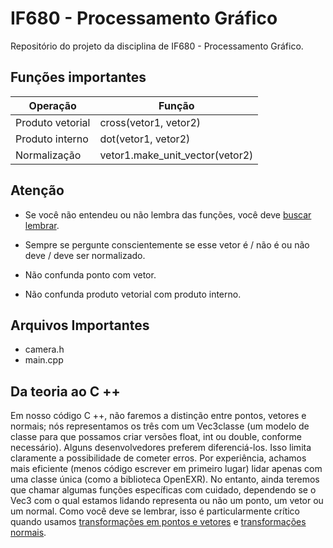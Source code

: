 # IF680 - Processamento Gráfico
Repositório do projeto da disciplina de IF680 - Processamento Gráfico.


## Funções importantes
Operação | Função |
-|-|
Produto vetorial | cross(vetor1, vetor2) |
Produto interno  | dot(vetor1, vetor2) |
Normalização | vetor1.make_unit_vector(vetor2) |

## Atenção
 *  Se você não entendeu ou não lembra das funções, você deve [buscar lembrar](https://www.scratchapixel.com/lessons/mathematics-physics-for-computer-graphics/geometry).

* Sempre se pergunte conscientemente se esse vetor é / não é ou não deve / deve ser normalizado.

* Não confunda ponto com vetor.

* Não confunda produto vetorial com produto interno.

## Arquivos Importantes 
* camera.h
* main.cpp

## Da teoria ao C ++
Em nosso código C ++, não faremos a distinção entre pontos, vetores e normais; nós representamos os três com um Vec3classe (um modelo de classe para que possamos criar versões float, int ou double, conforme necessário). Alguns desenvolvedores preferem diferenciá-los. Isso limita claramente a possibilidade de cometer erros. Por experiência, achamos mais eficiente (menos código escrever em primeiro lugar) lidar apenas com uma classe única (como a biblioteca OpenEXR). No entanto, ainda teremos que chamar algumas funções específicas com cuidado, dependendo se o Vec3 com o qual estamos lidando representa ou não um ponto, um vetor ou um normal. Como você deve se lembrar, isso é particularmente crítico quando usamos [transformações em pontos e vetores](https://www.scratchapixel.com/lessons/mathematics-physics-for-computer-graphics/geometry/transforming-points-and-vectors) e [transformações normais](https://www.scratchapixel.com/lessons/mathematics-physics-for-computer-graphics/geometry/transforming-normals).
